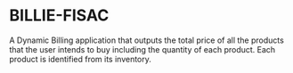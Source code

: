 # BILLIE-FISAC
A Dynamic Billing application that outputs the total price of all the products that the user intends to buy including the quantity of each product. 
Each product is identified from its inventory.
